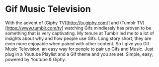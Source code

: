 # Gif Music Television

With the advent of (Giphy TV)[http://tv.giphy.com/] and (Tumblr TV)[https://www.tumblr.com/tv] watching Gifs mindlessly has proven to be something that is very captivating. My tenure at Tumblr led me to a lot of insights about why and how people use Gifs. Long story short, they are even more enjoyable when paired with other content. So I give you Gif Music Television, an easy way for people to pair up Gifs and Music. Just plug in a Youtube Playlist and a Gif theme and you are set. Simple, easy, powered by Youtube & Giphy.
